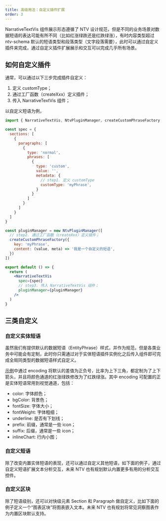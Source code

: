 ```yaml
---
title: 高级用法：自定义插件扩展
order: 3
---
```


NarrativeTextVis 组件展示形态遵循了 NTV 设计规范，但是不同的业务场景对数据短语的表达可能有所不同（比如红涨绿跌还是红跌绿涨），有时内容类型超过 ntv-schema 默认的短语类型和段落类型（文字段落需要），此时可以通过自定义插件来完成，通过自定义插件扩展展示和交互可以完成几乎所有场景。

## 如何自定义插件

通常，可以通过以下三步完成插件自定义：
1. 定义 customType；
2. 通过工厂函数（createXxx）定义插件；
3. 传入 NarrativeTextVis 组件；

以自定义短语为例，

```jsx
import { NarrativeTextVis, NtvPluginManager, createCustomPhraseFactory } from '@antv/ava-react';

const spec = {
  sections: [
    {
      paragraphs: [
        {
          type: 'normal',
          phrases: [
            {
              type: 'custom',
              value: '',
              metadata: {
                // step1. 定义 customType
                customType: 'myPhrase',
              }
            }
          ]
        }
      ]
    }
  ]
}

const pluginManager = new NtvPluginManager([
  // step2. 通过工厂函数（createXxx）定义插件；
  createCustomPhraseFactory({
    key: 'myPhrase',
    content: (value, meta) => '我是一个自定义的短语',
  })
])

export default () => {
  return (
    <NarrativeTextVis 
      spec={spec}
      // step3. 传入 NarrativeTextVis 组件；
      pluginManager={pluginManager} 
    />
  )
}
```


## 三类自定义

### 自定义实体短语

虽然我们有提供默认的数据短语（EntityPhrase）样式，并作为规范，但是各类业务中可能会有定制，此时你只需通过对于实体短语插件实例化之后传入组件即可完成全局同类型的数据短语样式自定义。

[示例](../../../examples/ntv/custom/#entity)中通过 encoding 将默认的差值为正负号，比率为上下三角，都定制为了上下箭头，并且将颜色通道的红涨绿跌修改为了红跌绿涨。其中 encoding 可配置的正是实体短语常用到视觉通道，包括：

- color: 字体颜色；
- bgColor: 背景色；
- fontSize: 字体大小；
- fontWeight: 字体粗细；
- underline: 是否有下划线；
- prefix: 前缀，通常是一些 icon；
- suffix: 后缀，通常是一些 icon；
- inlineChart: 行内小图；


### 自定义短语

除了改变内置实体短语的表现，还可以通过自定义其他短语，如下面的例子，通过自定义短语扩展文本分析交互，未来 NTV 也有规划默认内置更多有用的分析交互控件。


### 自定义区块

除了短语级别，还可以对快级元素 Section 和 Paragraph 做自定义，比如下面的例子定义一个“图表区块”将图表嵌入文本。未来 NTV 也有规划将常见洞察图表作为内置区块默认支持。


<Playground path="ntv/interactive/demo/analysis.tsx"></Playground>
